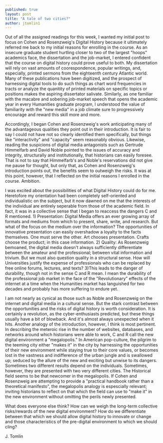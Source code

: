 ```yaml
---
published: true
layout: post
title: "A tale of two cities?"
author: jtomlin1
---
```




Out of all the assigned readings for this week, I wanted my initial post to focus on Cohen and Rosenzweig's Digital History because it ultimately referred me back to my initial reasons for enrolling in the course. As an insecure graduate student hurtling closer to two of the largest "hoops" academics face, the dissertation and the job-market, I entered confident that the course on digital history could prove useful to both. My dissertation will rely on vast amounts of coorespondence, popular writings, and, especially, printed sermons from the eighteenth century Atlantic world. Many of these publications have been digitized, and the prospect of harnessing digital tools to do such things as chart word frequencies in tracts or analyze the quanitity of printed materials on specific topics or positions makes the aspiring dissertator salivate. Similarly, as one familiar with the macabre and sobering job-market speech that opens the academic year in every Humanities graduate program, I understood the value of familiarity with the "new media" in a job climate sure to progressively encourage and reward this skill more and more. 
    
Accordingly, I began Cohen and Rosenzweig's work anticipating many of the advantageous qualities they point out in their introduction. It is fair to say I could not have not so clearly identified them specifically, but things like "interactivity" and "capacity" seem reasonably obvious. Likewise, reading the suspicions of digital media antagonists such as Gertrude Himmelfarb and David Noble pointed to the issues of accuracy and integrity, structurally and institutionally, that historians can easily foresee. That is not to say that Himmelfarb's and Noble's reservations did not give me pause for thought, but only that, as Cohen and Rosenzweig's introduction points out, the benefits seem to outweigh the risks. It was at this point, however, that I reflected on the initial reasons I enrolled in the course.
Ambition.
	
I was excited about the possibilities of what Digital History could do for me. Heretofore my orientation had been completely self-oriented and individualistic on the subject, but it now dawned on me that the interests of the individual are entirely seperable from those of the academic field. In fact, it was in a collective sense that I began to reaccess the dangers C and R mentioned. 1) Presentation: Digital Media offers an ever growing array of formats and mediums from which to present, share, write, and research. But what of the focus on the medium over the information? The opportunities of innovative presentation can easily overshadow a loyalty to the facts themselves. One must serve the other. Art chooses presentation. Crafts choose the product; in this case information. 2) Quality: As Rosenzweig bemoaned, the digital media doesn't always sufficiently differentiate between the amateur and the professional; between vital information and trivium. But we must also question quality in a structural sense. How will Universities justify the expense of professionals who can be replaced by free online forums, lectures, and texts? 3)This leads to the danger of durability, though not in the sense C and R mean. I mean the durability of the professional job market in the face of the "Revolutionary" effects of the internet at a time when the Humanities market has languished for two decades and probably has more suffering to endure yet. 

I am not nearly as cynical as those such as Noble and Rosenzweig on the internet and digital media in a cultural sense. But the stark contrast between the opportunities and the risks of digital history is worth consideration. It is certainly a revolution, as the cyber-enthusiasts predicted, but these things usually have a bit of blowback. And it's almost always unexpected when it hits. Another analogy of the introduction, however, I think is  most pertinent. In describing the meteroic rise in the number of websites, databases, and networks around which historians were able to work, C and R call the new digital environment a "megalopolis." In American pop-culture, the pilgrim to the teeming city either "makes it" in the city by harnessing the opportunities of their new environment while staying true to their core values, or becomes lost in the vastness and indifference of the urban jungle and is swallowed up; seduced by the allure of the new and exciting but unwise to its dangers. Sometimes two different results depend on the individuals. Sometimes, however, they are presented with two very different cities.  The Historical field seems to be that newcomer in the megalopolis. If Cohen and Rosenzweig are attempting to provide a "practical handbook rather than a theoretical manifesto", the megalopolis analogy is espescially relevant; inviting historians to reflect on that which the field can use to "make it" in the new environment without omitting the perils newly presented. 

What does everyone else think? How can we weigh the long-term collective risks/rewards of the new digital environment? How do we differentiate between that which we should allow digital history to innovate or change and those characteristics of the pre-digital environment to which we should cling? 
    												
J. Tomlin